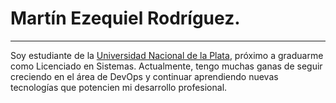 # Martín Ezequiel Rodríguez.
---

Soy estudiante de la [Universidad Nacional de la Plata](https://www.info.unlp.edu.ar/), próximo a graduarme como Licenciado en Sistemas. Actualmente, tengo muchas ganas de seguir creciendo en el área de DevOps y continuar aprendiendo nuevas tecnologías que potencien mi desarrollo profesional.